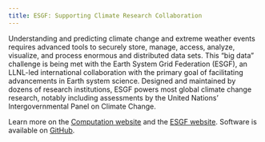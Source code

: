 ```yaml
---
title: ESGF: Supporting Climate Research Collaboration
---
```


 Understanding and predicting climate change and extreme weather events requires advanced tools to securely store, manage, access, analyze, visualize, and process enormous and distributed data sets. This “big data” challenge is being met with the Earth System Grid Federation (ESGF), an LLNL-led international collaboration with the primary goal of facilitating advancements in Earth system science. Designed and maintained by dozens of research institutions, ESGF  powers most global climate change research, notably including assessments by the United Nations’ Intergovernmental Panel on Climate Change.

Learn more on the [Computation website](https://computation.llnl.gov/projects/esgf-supporting-climate-research-collaboration) and the [ESGF website](https://esgf.llnl.gov/). Software is available on [GitHub](https://github.com/esgf).
